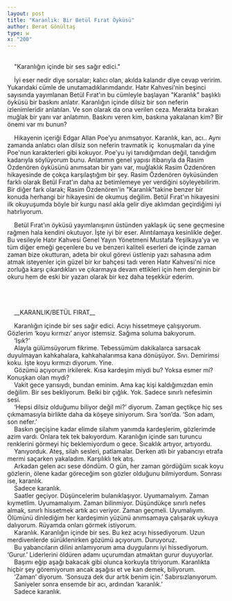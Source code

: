 ```yaml
---
layout: post
title: "Karanlık: Bir Betül Fırat Öyküsü"
author: Berat Gönültaş
type: w
x: "200"
---
```

<br/>
&nbsp;&nbsp;&nbsp;&nbsp;"Karanlığın içinde bir ses sağır edici."

&nbsp;&nbsp;&nbsp;&nbsp;İyi eser nedir diye sorsalar; kalıcı olan, akılda kalandır diye cevap veririm. Yukarıdaki cümle de unutamadıklarımdandır. Hatır Kahvesi'nin beşinci sayısında yayımlanan Betül Fırat'ın bu cümleyle başlayan "Karanlık" başlıklı öyküsü bir baskını anlatır. Karanlığın içinde dilsiz bir son neferin izlenimleridir anlatılan. Ve son olarak da ona verilen ceza. Merakta bırakan muğlak bir yanı var anlatımın. Baskını veren kim, baskına yakalanan kim? Bir önemi var mı bunun?

&nbsp;&nbsp;&nbsp;&nbsp;Hikayenin içeriği Edgar Allan Poe'yu anımsatıyor. Karanlık, kan, acı.. Aynı zamanda anlatıcı olan dilsiz son neferin travmatik iç  konuşmaları da yine Poe'nun karakterleri gibi kokuyor. Poe'yu iyi tanıdığımdan değil, tanıdığım kadarıyla söylüyorum bunu. Anlatımın genel yapısı itibarıyla da Rasim Özdenören öyküsünü anımsatan bir yanı var, muğlaklık Rasim Özdenören hikayesinde de çokça karşılaştığım bir şey. Rasim Özdenören öyküsünden farklı olarak Betül Fırat'ın daha az betimlemeye yer verdiğini söyleyebilirim. Bir diğer fark olarak; Rasim Özdenören'in "Karanlık"takine benzer bir konuda herhangi bir hikayesini de okumuş değilim. Betül Fırat'ın hikayesini ilk okuyuşumda böyle bir kurgu nasıl akla gelir diye aklımdan geçirdiğimi iyi hatırlıyorum.

&nbsp;&nbsp;&nbsp;&nbsp;Betül Fırat'ın öyküsü yayımlanışının üstünden yaklaşık üç sene geçmesine rağmen hala kendini okutuyor. İşte iyi bir eser. Alıntılamaya kesinlikle değer. Bu vesileyle Hatır Kahvesi Genel Yayın Yönetmeni Mustafa Yeşilkaya'ya ve tüm diğer emeği geçenlere bu ve benzeri kaliteli eserleri de içinde zaman zaman bize okutturan, adeta bir okul görevi üstlenip yazı sahasına adım atmak isteyenler için güzel bir kır bahçesi tadı veren Hatır Kahvesi'ni nice zorluğa karşı çıkardıkları ve çıkarmaya devam ettikleri için hem derginin bir okuru hem de eski bir yazarı olarak bir kez daha teşekkür ederim.

<br/>
<br/>
<br/>
&nbsp;&nbsp;&nbsp;&nbsp;__KARANLIK/BETÜL FIRAT__

&nbsp;&nbsp;&nbsp;&nbsp;Karanlığın içinde bir ses sağır edici. Acıyı hissetmeye çalışıyorum. Gözlerim ‘koyu kırmızı’ arıyor istemsiz. Sağıma soluma bakıyorum.  
&nbsp;&nbsp;&nbsp;&nbsp;‘Işık?’  
&nbsp;&nbsp;&nbsp;&nbsp;Alayla gülümsüyorum fikrime. Tebessümüm dakikalarca sarsacak duyulmayan kahkahalara, kahkahalarımsa kana dönüşüyor. Sıvı. Demirimsi koku. İşte koyu kırmızı diyorum. Yine.  
&nbsp;&nbsp;&nbsp;&nbsp;Gözümü açıyorum irkilerek. Kısa kardeşim miydi bu? Yoksa esmer mi? Konuşkan olan mıydı?  
&nbsp;&nbsp;&nbsp;&nbsp;Vakit gece yarısıydı, bundan eminim. Ama kaç kişi kaldığımızdan emin değilim. Bir ses bekliyorum. Belki bir çığlık. Yok. Sadece sınırlı nefesimin sesi.  
&nbsp;&nbsp;&nbsp;&nbsp;‘Hepsi dilsiz olduğumu biliyor değil mi?’ diyorum. Zaman geçtikçe hiç ses çıkmamasıyla birlikte daha da köşeye siniyorum. Sıra ‘son’da. ‘Son adam, son nefer.’  
&nbsp;&nbsp;&nbsp;&nbsp;Baskın geçişine kadar elimde silahım yanımda kardeşlerim, gözlerimde azim vardı. Onlara tek tek bakıyordum. Karanlığın içinde sarı turuncu renklerini görmeyi hiç beklemiyordum o gece. Sıcaklık artıyor, artıyordu.  
&nbsp;&nbsp;&nbsp;&nbsp;Yanıyorduk. Ateş, silah sesleri, patlamalar. Derken atlı bir yabancıyı etrafa mermi saçarken yakaladım. Karşılıklı tek atış.  
&nbsp;&nbsp;&nbsp;&nbsp;Arkadan gelen acı sese döndüm. O gün, her zaman gördüğüm sıcak koyu gözlerin, ölene kadar göreceğim son gözler olduğunu bilmiyordum. Sonrası ise, karanlık.  
&nbsp;&nbsp;&nbsp;&nbsp;Sadece karanlık.  
&nbsp;&nbsp;&nbsp;&nbsp;Saatler geçiyor. Düşüncelerim bulanıklaşıyor. Uyumamalıyım. Zaman kıymetlim. Uyumamalıyım. Zaman bilinmiyor. Düşündükçe sınırlı nefes almak, sınırlı hissetmek artık acı veriyor. Zaman geçmeli. Uyumalıyım. Ölümünü dinlediğim her kardeşimin yüzünü anımsamaya çalışarak uykuya dalıyorum. Rüyamda onları görmek istiyorum.  
&nbsp;&nbsp;&nbsp;&nbsp;Karanlık. Karanlığın içinde bir ses. Bu kez acıyı hissediyorum. Uzun merdivenlerde sürüklenirken gözümü açıyorum. Duruyoruz.  
&nbsp;&nbsp;&nbsp;&nbsp;Bu yabancıların dilini anlamıyorum ama duygularını iyi hissediyorum. ‘Gurur.’ Liderlerini öldüren adamı uçurumdan atmaktan gurur duyuyorlar.  
&nbsp;&nbsp;&nbsp;&nbsp;Başımı eğip aşağı bakacak gibi olunca korkuyla titriyorum. Karanlıkta hiçbir şey göremiyorum ancak aşağısı et ve kan demek, biliyorum.  
&nbsp;&nbsp;&nbsp;&nbsp;‘Zaman’ diyorum. ‘Sonsuza dek dur artık benim için.’ Sabırsızlanıyorum.  
&nbsp;&nbsp;&nbsp;&nbsp;Saniyeler sonra ensemde bir acı, ardından ‘karanlık.’  
&nbsp;&nbsp;&nbsp;&nbsp;Sadece karanlık.  
